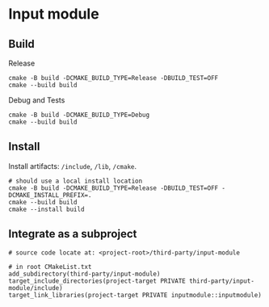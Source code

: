 # Input module

## Build
Release
```
cmake -B build -DCMAKE_BUILD_TYPE=Release -DBUILD_TEST=OFF
cmake --build build
```

Debug and Tests
```
cmake -B build -DCMAKE_BUILD_TYPE=Debug
cmake --build build
```

## Install
Install artifacts: `/include`, `/lib`, `/cmake`.
```
# should use a local install location
cmake -B build -DCMAKE_BUILD_TYPE=Release -DBUILD_TEST=OFF -DCMAKE_INSTALL_PREFIX=.
cmake --build build
cmake --install build
```

## Integrate as a subproject
```
# source code locate at: <project-root>/third-party/input-module

# in root CMakeList.txt
add_subdirectory(third-party/input-module)
target_include_directories(project-target PRIVATE third-party/input-module/include)
target_link_libraries(project-target PRIVATE inputmodule::inputmodule)
```